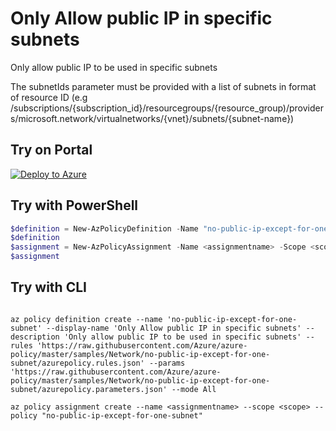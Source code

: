 # Only Allow public IP in specific subnets

Only allow public IP to be used in specific subnets

The subnetIds parameter must be provided with a list of subnets in format of resource ID (e.g /subscriptions/{subscription_id}/resourcegroups/{resource_group)/providers/microsoft.network/virtualnetworks/{vnet}/subnets/{subnet-name})

## Try on Portal

[![Deploy to Azure](http://azuredeploy.net/deploybutton.png)](https://portal.azure.com/#blade/Microsoft_Azure_Policy/CreatePolicyDefinitionBlade/uri/https%3A%2F%2Fraw.githubusercontent.com%2FAzure%2Fazure-policy%2Fmaster%2Fsamples%2FNetwork%2Fno-public-ip-except-for-one-subnet%2Fazurepolicy.json)

## Try with PowerShell

````powershell
$definition = New-AzPolicyDefinition -Name "no-public-ip-except-for-one-subnet" -DisplayName "Only Allow public IP in specific subnets" -description "Only allow public IP to be used in specific subnets" -Policy 'https://raw.githubusercontent.com/Azure/azure-policy/master/samples/Network/no-public-ip-except-for-one-subnet/azurepolicy.rules.json' -Parameter 'https://raw.githubusercontent.com/Azure/azure-policy/master/samples/Network/no-public-ip-except-for-one-subnet/azurepolicy.parameters.json' -Mode All
$definition
$assignment = New-AzPolicyAssignment -Name <assignmentname> -Scope <scope>  -subnetIds <List of Subnets you can use public IP> -PolicyDefinition $definition
$assignment 
````



## Try with CLI

````cli

az policy definition create --name 'no-public-ip-except-for-one-subnet' --display-name 'Only Allow public IP in specific subnets' --description 'Only allow public IP to be used in specific subnets' --rules 'https://raw.githubusercontent.com/Azure/azure-policy/master/samples/Network/no-public-ip-except-for-one-subnet/azurepolicy.rules.json' --params 'https://raw.githubusercontent.com/Azure/azure-policy/master/samples/Network/no-public-ip-except-for-one-subnet/azurepolicy.parameters.json' --mode All

az policy assignment create --name <assignmentname> --scope <scope> --policy "no-public-ip-except-for-one-subnet" 

````
